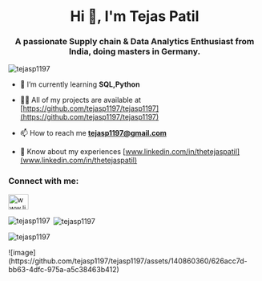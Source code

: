
<h1 align="center">Hi 👋, I'm Tejas Patil</h1>
<h3 align="center">A passionate Supply chain & Data Analytics Enthusiast from India, doing masters in Germany.</h3>



<p align="left"> <img src="https://komarev.com/ghpvc/?username=tejasp1197&label=Profile%20views&color=0e75b6&style=flat" alt="tejasp1197" /> </p>

- 🌱 I’m currently learning **SQL,Python**

- 👨‍💻 All of my projects are available at [https://github.com/tejasp1197/tejasp1197](https://github.com/tejasp1197/tejasp1197)

- 📫 How to reach me **tejasp1197@gmail.com**

- 📄 Know about my experiences [www.linkedin.com/in/thetejaspatil](www.linkedin.com/in/thetejaspatil)

<h3 align="left">Connect with me:</h3>
<p align="left">
<a href="https://linkedin.com/in/www.linkedin.com/in/thetejaspatil" target="blank"><img align="center" src="https://raw.githubusercontent.com/rahuldkjain/github-profile-readme-generator/master/src/images/icons/Social/linked-in-alt.svg" alt="www.linkedin.com/in/thetejaspatil" height="30" width="40" /></a>
</p>

<p><img align="left" src="https://github-readme-stats.vercel.app/api/top-langs?username=tejasp1197&show_icons=true&locale=en&layout=compact" alt="tejasp1197" /></p>

<p>&nbsp;<img align="center" src="https://github-readme-stats.vercel.app/api?username=tejasp1197&show_icons=true&locale=en" alt="tejasp1197" /></p>

<p><img align="center" src="https://github-readme-streak-stats.herokuapp.com/?user=tejasp1197&" alt="tejasp1197" /></p>
![image](https://github.com/tejasp1197/tejasp1197/assets/140860360/626acc7d-bb63-4dfc-975a-a5c38463b412)

